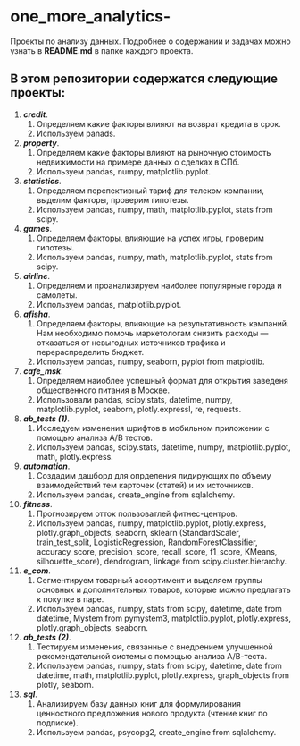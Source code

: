# one_more_analytics-
Проекты по анализу данных.
Подробнее о содержании и задачах можно узнать в **README.md** в папке каждого проекта. 

## В этом репозитории содержатся следующие проекты:
1. ***credit***. 
      1. Определяем какие факторы влияют на возврат кредита в срок.
      2. Используем panads.
2. ***property***.
      1. Определяем какие факторы влияют на рыночную стоимость недвижимости на примере данных о сделках в СПб.
      2. Используем pandas, numpy, matplotlib.pyplot.
3. ***statistics***.
      1. Определяем перспективный тариф для телеком компании, выделим факторы, проверим гипотезы.
      2. Используем pandas, numpy, math, matplotlib.pyplot, stats from scipy.
4. ***games***.
      1. Определяем факторы, влияющие на успех игры, проверим гипотезы.
      2. Используем pandas, numpy, math, matplotlib.pyplot, stats from scipy.
5. ***airline***.
      1. Определяем и проанализируем наиболее популярные города и самолеты.
      2. Используем pandas, matplotlib.pyplot.
6. ***afisha***.
      1. Определяем факторы, влияющие на результативность кампаний. Нам необходимо помочь маркетологам снизить расходы — отказаться от невыгодных источников трафика и перераспределить бюджет.
      2. Используем pandas, numpy, seaborn, pyplot from matplotlib.
7. ***cafe_msk***.
      1. Определяем наиоблее успешный формат для открытия заведеня общественного питания в Москве.
      2. Использовали pandas, scipy.stats, datetime, numpy, matplotlib.pyplot, seaborn, plotly.expressl, re, requests.
8. ***ab_tests (1)***.
      1. Исследуем изменения шрифтов в мобильном приложении с помощью анализа А/В тестов.
      2. Используем pandas, scipy.stats, datetime, numpy, matplotlib.pyplot, math, plotly.express.
9. ***automation***.
      1. Создадим дашборд для опрделения лидирующих по объему взаимодействий тем карточек (статей) и их источников.
      2. Используем  pandas, create_engine from sqlalchemy.
10. ***fitness***.
      1. Прогнозируем отток пользоватлей фитнес-центров.
      2. Используем pandas, numpy, matplotlib.pyplot, plotly.express, plotly.graph_objects, seaborn, sklearn (StandardScaler, train_test_split, LogisticRegression, RandomForestClassifier, accuracy_score, precision_score, recall_score, f1_score, KMeans, silhouette_score), dendrogram, linkage from scipy.cluster.hierarchy.
11. ***e_com***.
      1. Сегментируем товарный ассортимент и выделяем группы основных и дополнительных товаров, которые можно предлагать к покупке в паре.
      2. Используем pandas, numpy, stats from scipy, datetime, date from datetime, Mystem from pymystem3, matplotlib.pyplot, plotly.express, plotly.graph_objects, seaborn.
12. ***ab_tests (2)***.
      1. Тестируем изменения, связанные с внедрением улучшенной рекомендательной системы с помощью анализа А/В-теста.
      2. Используем pandas, numpy, stats from scipy, datetime, date from datetime, math, matplotlib.pyplot, plotly.express, graph_objects from plotly, seaborn.
13. ***sql***.
      1. Анализируем базу данных книг для формулирования ценностного предложения нового продукта (чтение книг по подписке).
      2. Используем pandas, psycopg2, create_engine from sqlalchemy.
